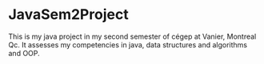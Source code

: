 # JavaSem2Project
This is my java project in my second semester of cégep at Vanier, Montreal Qc. It assesses my competencies in java, data structures and algorithms and OOP.
